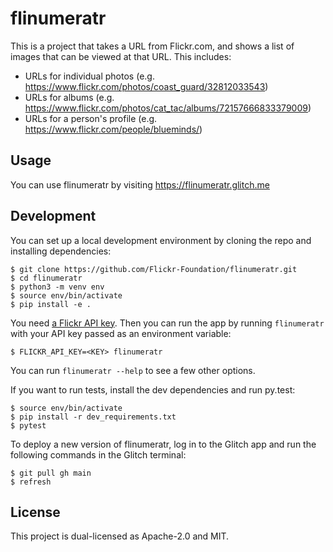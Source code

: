 # flinumeratr

This is a project that takes a URL from Flickr.com, and shows a list of images that can be viewed at that URL.
This includes:

*   URLs for individual photos (e.g. <https://www.flickr.com/photos/coast_guard/32812033543>)
*   URLs for albums (e.g. <https://www.flickr.com/photos/cat_tac/albums/72157666833379009>)
*   URLs for a person's profile (e.g. <https://www.flickr.com/people/blueminds/>)

## Usage

You can use flinumeratr by visiting <https://flinumeratr.glitch.me>

## Development

You can set up a local development environment by cloning the repo and installing dependencies:

```console
$ git clone https://github.com/Flickr-Foundation/flinumeratr.git
$ cd flinumeratr
$ python3 -m venv env
$ source env/bin/activate
$ pip install -e .
```

You need [a Flickr API key][key].
Then you can run the app by running `flinumeratr` with your API key passed as an environment variable:

```console
$ FLICKR_API_KEY=<KEY> flinumeratr
```

You can run `flinumeratr --help` to see a few other options.

If you want to run tests, install the dev dependencies and run py.test:

```console
$ source env/bin/activate
$ pip install -r dev_requirements.txt
$ pytest
```

To deploy a new version of flinumeratr, log in to the Glitch app and run the following commands in the Glitch terminal:

```console
$ git pull gh main
$ refresh
```

[key]: https://www.flickr.com/services/api/misc.api_keys.html

## License

This project is dual-licensed as Apache-2.0 and MIT.

